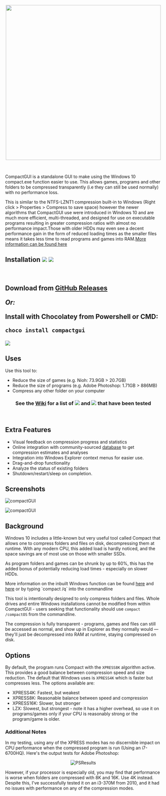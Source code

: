 <p align="center"><img src="https://cdn.rawgit.com/imminentfate/compactgui/master/banner.svg" width="500"></p>
  
&nbsp;

CompactGUI is a standalone GUI to make using the Windows 10 compact.exe function easier to use. This allows games, programs and other folders to be compressed transparently (i.e they can still be used normally) with no performance loss.

This is similar to the NTFS-LZNT1 compression built-in to Windows (Right click > Properties > Compress to save space) however the newer algorithms that CompactGUI use were introduced in Windows 10 and are much more efficient, multi-threaded, and designed for use on executable programs resulting in greater compression ratios with almost no performance impact.Those with older HDDs may even see a decent performance gain in the form of reduced loading times as the smaller files means it takes less time to read programs and games into RAM.[More information can be found here](https://msdn.microsoft.com/en-us/library/windows/desktop/hh920921(v=vs.85).aspx) 

<p align = "left"><h2>Installation</h> <a href="https://github.com/ImminentFate/CompactGUI/releases"><img src="https://img.shields.io/github/release/ImminentFate/compactgui/all.svg""></a>  <a href="https://github.com/ImminentFate/CompactGUI/releases"><img src="https://img.shields.io/github/downloads/ImminentFate/CompactGUI/total.svg""></a></p>

&nbsp;

Download from **[GitHub Releases](https://github.com/ImminentFate/CompactGUI/releases)**

__*Or:*__

Install with **Chocolatey** from Powershell or CMD:
```cs
choco install compactgui
```
<p align = "left"><a href="https://chocolatey.org/packages/compactgui/"><img src="https://img.shields.io/chocolatey/v/compactgui.svg""></a></p>

## Uses
Use this tool to: 
- Reduce the size of games (e.g. Nioh: 73.9GB > 20.7GB)
- Reduce the size of programs (e.g. Adobe Photoshop: 1.71GB > 886MB)
- Compress any other folder on your computer
  
<h3 align="center"><b>See the <a href="https://github.com/ImminentFate/CompactGUI/wiki/Compression-Results:-Games">Wiki</a> for a list of <a href="https://github.com/ImminentFate/CompactGUI/wiki/Compression-Results:-Games"><img src="https://img.shields.io/badge/Games-2152-blue.svg"></a> and <a href="https://github.com/ImminentFate/CompactGUI/wiki/Compression-Results:-Programs"><img src="https://img.shields.io/badge/Programs-76-blue.svg"></a> that have been tested</b></h3>
<p>&nbsp;</p>


## Extra Features
 - Visual feedback on compression progress and statistics
 - Online integration with community-sourced [database](https://github.com/ImminentFate/CompactGUI/wiki/Compression-Results:-Games) to get compression estimates and analyses 
 - Integration into Windows Explorer context menus for easier use.
 - Drag-and-drop functionality
 - Analyze the status of existing folders
 - Shutdown/restart/sleep on completion. 

## Screenshots
<p align="left"><img src="https://i.imgur.com/3auMAtO.png" alt="compactGUI"></p>

<p align="left"><img src="https://i.imgur.com/93fk8t0.png" alt="compactGUI"></p>

## Background
Windows 10 includes a little-known but very useful tool called Compact that allows one to compress folders and files on disk, decompressing them at runtime. With any modern CPU, this added load is hardly noticed, and the space savings are of most use on those with smaller SSDs. 

As program folders and games can be shrunk by up to 60%, this has the added bonus of potentially reducing load times - especially on slower HDDs. 

More information on the inbuilt Windows function can be found [here](https://technet.microsoft.com/en-au/library/bb490884.aspx) and [here](https://msdn.microsoft.com/en-us/library/windows/desktop/hh920921(v=vs.85).aspx) or by typing `compact /q` into the commandline

This tool is intentionally designed to only compress folders and files. Whole drives and entire Windows installations cannot be modified from within CompactGUI - users seeking that functionality should use `compact /compactOS` from the commandline. 

The compression is fully transparent - programs, games and files can still be accessed as normal, and show up in Explorer as they normally would — they'll just be decompressed into RAM at runtime, staying compressed on disk.

## Options
By default, the program runs Compact with the `XPRESS8K` algorithm active. This provides a good balance between compression speed and size reduction. The default that Windows uses is `XPRESS4K` which is faster but compresses less. 
The options available are: 
- XPRESS4K: Fastest, but weakest
- XPRESS8K: Reasonable balance between speed and compression
- XPRESS16K: Slower, but stronger
- LZX: Slowest, but strongest - note it has a higher overhead, so use it on programs/games only if your CPU is reasonably strong or the program/game is older. 

### Additional Notes

In my testing, using any of the XPRESS modes has no discernible impact on CPU performance when the compressed program is run (Using an i7-6700HQ). Here's the output tests for Adobe Photoshop:
<p align="center"><img src="https://i.imgur.com/ou0D0B1.png" alt="PSResults"></p>


However, if your processor is especially old, you may find that performance is worse when folders are compressed with 8K and 16K. Use 4K instead. Despite this, I've successfully tested it on an i3-370M from 2010, and it had no issues with performance on any of the compression modes. 
